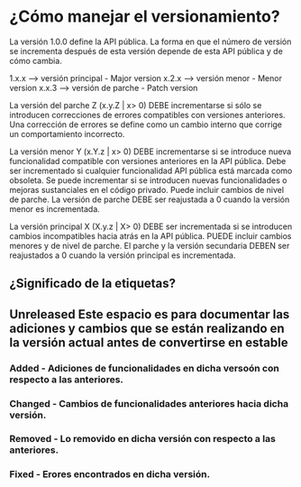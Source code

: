 # ¿Cómo manejar el versionamiento?

La versión 1.0.0 define la API pública. La forma en que el número de versión se incrementa después de esta versión depende de esta API pública y de cómo cambia.

1.x.x --> versión principal - Major version
x.2.x --> versión menor - Menor version
x.x.3 --> versión de parche - Patch version

La versión del parche Z (x.y.Z | x> 0) DEBE incrementarse si sólo se introducen correcciones de errores compatibles con versiones anteriores. Una corrección de errores se define como un cambio interno que corrige un comportamiento incorrecto.

La versión menor Y (x.Y.z | x> 0) DEBE incrementarse si se introduce nueva funcionalidad compatible con versiones anteriores en la API pública. Debe ser incrementado si cualquier funcionalidad API pública está marcada como obsoleta. Se puede incrementar si se introducen nuevas funcionalidades o mejoras sustanciales en el código privado. Puede incluir cambios de nivel de parche. La versión de parche DEBE ser reajustada a 0 cuando la versión menor es incrementada.

La versión principal X (X.y.z | X> 0) DEBE ser incrementada si se introducen cambios incompatibles hacia atrás en la API pública. PUEDE incluir cambios menores y de nivel de parche. El parche y la versión secundaria DEBEN ser reajustados a 0 cuando la versión principal es incrementada.

## ¿Significado de la etiquetas?

## Unreleased Este espacio es para documentar las adiciones y cambios que se están realizando en la versión actual antes de convertirse en estable

### Added - Adiciones de funcionalidades en dicha versoón con respecto a las anteriores.

### Changed - Cambios de funcionalidades anteriores hacia dicha versión.

### Removed - Lo removido en dicha versión con respecto a las anteriores.

### Fixed - Erores encontrados en dicha versión.

